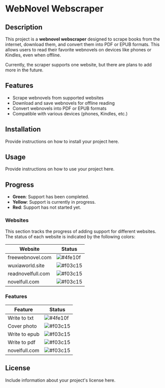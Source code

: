# WebNovel Webscraper

## Description

This project is a **webnovel webscraper** designed to scrape books from the internet, download them, and convert them into PDF or EPUB formats. This allows users to read their favorite webnovels on devices like phones or Kindles, even when offline.

Currently, the scraper supports one website, but there are plans to add more in the future.

## Features

- Scrape webnovels from supported websites
- Download and save webnovels for offline reading
- Convert webnovels into PDF or EPUB formats
- Compatible with various devices (phones, Kindles, etc.)

## Installation

Provide instructions on how to install your project here.

## Usage

Provide instructions on how to use your project here.

## Progress
- **Green**: Support has been completed.
- **Yellow**: Support is currently in progress.
- **Red**: Support has not started yet.

### Websites
This section tracks the progress of adding support for different websites. The status of each website is indicated by the following colors:



| Website | Status  |
| ------- | ------  |
| freewebnovel.com  | ![#4fe10f](https://placehold.co/15x15/lime/lime.png) |
| wuxiaworld.site   |![#f03c15](https://placehold.co/15x15/f03c15/f03c15.png) |
| readnovelfull.com | ![#f03c15](https://placehold.co/15x15/f03c15/f03c15.png)|
| novelfull.com     | ![#f03c15](https://placehold.co/15x15/f03c15/f03c15.png) |


### Features
| Feature | Status  |
| ------- | ------  |
| Write to txt  | ![#4fe10f](https://placehold.co/15x15/lime/lime.png) |
| Cover photo  | ![#f03c15](https://placehold.co/15x15/f03c15/f03c15.png) |
| Write to epub   |![#f03c15](https://placehold.co/15x15/f03c15/f03c15.png) |
| Write to pdf | ![#f03c15](https://placehold.co/15x15/f03c15/f03c15.png)|
| novelfull.com     | ![#f03c15](https://placehold.co/15x15/f03c15/f03c15.png) |
## License

Include information about your project's license here.